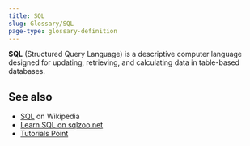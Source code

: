 ```yaml
---
title: SQL
slug: Glossary/SQL
page-type: glossary-definition
---
```


**SQL** (Structured Query Language) is a descriptive computer language designed for updating, retrieving, and calculating data in table-based databases.

## See also

- [SQL](https://en.wikipedia.org/wiki/SQL) on Wikipedia
- [Learn SQL on sqlzoo.net](https://sqlzoo.net/wiki/SQL_Tutorial)
- [Tutorials Point](https://www.tutorialspoint.com/sql/)
